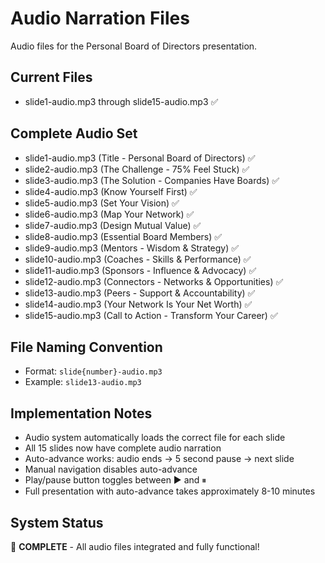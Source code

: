 # Audio Narration Files

Audio files for the Personal Board of Directors presentation.

## Current Files
- slide1-audio.mp3 through slide15-audio.mp3 ✅

## Complete Audio Set
- slide1-audio.mp3 (Title - Personal Board of Directors) ✅
- slide2-audio.mp3 (The Challenge - 75% Feel Stuck) ✅
- slide3-audio.mp3 (The Solution - Companies Have Boards) ✅
- slide4-audio.mp3 (Know Yourself First) ✅
- slide5-audio.mp3 (Set Your Vision) ✅
- slide6-audio.mp3 (Map Your Network) ✅
- slide7-audio.mp3 (Design Mutual Value) ✅
- slide8-audio.mp3 (Essential Board Members) ✅
- slide9-audio.mp3 (Mentors - Wisdom & Strategy) ✅
- slide10-audio.mp3 (Coaches - Skills & Performance) ✅
- slide11-audio.mp3 (Sponsors - Influence & Advocacy) ✅
- slide12-audio.mp3 (Connectors - Networks & Opportunities) ✅
- slide13-audio.mp3 (Peers - Support & Accountability) ✅
- slide14-audio.mp3 (Your Network Is Your Net Worth) ✅
- slide15-audio.mp3 (Call to Action - Transform Your Career) ✅

## File Naming Convention
- Format: `slide{number}-audio.mp3`
- Example: `slide13-audio.mp3`

## Implementation Notes
- Audio system automatically loads the correct file for each slide
- All 15 slides now have complete audio narration
- Auto-advance works: audio ends → 5 second pause → next slide
- Manual navigation disables auto-advance
- Play/pause button toggles between ▶ and ⏸
- Full presentation with auto-advance takes approximately 8-10 minutes

## System Status
🎉 **COMPLETE** - All audio files integrated and fully functional!